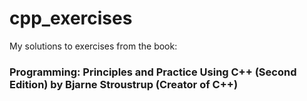 # cpp_exercises

My solutions to exercises from the book:

### Programming: Principles and Practice Using C++ (Second Edition) by Bjarne Stroustrup (Creator of C++)


